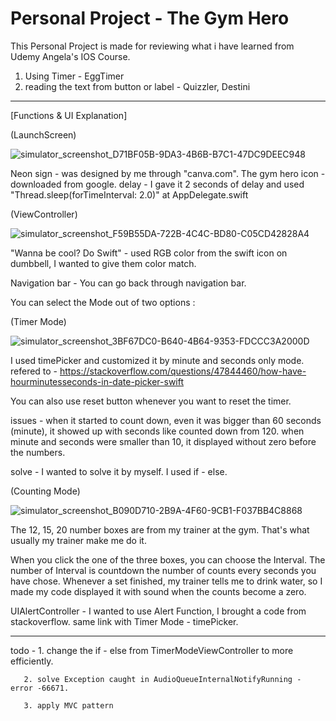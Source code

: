 #  Personal Project - The Gym Hero
 
This Personal Project is made for reviewing what i have learned from Udemy Angela's IOS Course.

1. Using Timer - EggTimer
2. reading the text from button or label - Quizzler, Destini
--------------------------------------------------------------------



[Functions & UI Explanation]

(LaunchScreen)

![simulator_screenshot_D71BF05B-9DA3-4B6B-B7C1-47DC9DEEC948](https://user-images.githubusercontent.com/63503972/146531222-d43cf34c-393b-4b33-a38e-ca132e6999e4.png)

Neon sign - was designed by me through "canva.com".
The gym hero icon - downloaded from google.
delay - I gave it 2 seconds of delay and used "Thread.sleep(forTimeInterval: 2.0)" at AppDelegate.swift


(ViewController)

![simulator_screenshot_F59B55DA-722B-4C4C-BD80-C05CD42828A4](https://user-images.githubusercontent.com/63503972/146531336-452adc9f-45cd-469d-afb1-e71615a7125a.png)

"Wanna be cool? Do Swift" - used RGB color from the swift icon on dumbbell, I wanted to give them color match.

Navigation bar - You can go back through navigation bar.

You can select the Mode out of two options :

(Timer Mode)

![simulator_screenshot_3BF67DC0-B640-4B64-9353-FDCCC3A2000D](https://user-images.githubusercontent.com/63503972/146531739-8ae99c17-1356-41dc-9737-e934407375f8.png)
 
I used timePicker and customized it by minute and seconds only mode.
refered to - 
https://stackoverflow.com/questions/47844460/how-have-hourminutesseconds-in-date-picker-swift

You can also use reset button whenever you want to reset the timer.

issues - when it started to count down, even it was bigger than 60 seconds (minute),       it showed up with seconds like counted down from 120.
         when minute and seconds were smaller than 10, it displayed without zero before the numbers. 
         
solve - I wanted to solve it by myself. I used if - else. 


(Counting Mode)

![simulator_screenshot_B090D710-2B9A-4F60-9CB1-F037BB4C8868](https://user-images.githubusercontent.com/63503972/146537162-13be5932-987e-49b6-86dd-40171354f503.png)

The 12, 15, 20 number boxes are from my trainer at the gym.
That's what usually my trainer make me do it.

When you click the one of the three boxes, you can choose the Interval.
The number of Interval is countdown the number of counts every seconds you have chose.
Whenever a set finished, my trainer tells me to drink water, so I made my code displayed it with sound when the counts become a zero.

UIAlertController - I wanted to use Alert Function, I brought a code from stackoverflow. same link with Timer Mode - timePicker.




--------------------------------------------------------------------------------------
todo - 1. change the if - else from TimerModeViewController to more efficiently.

       2. solve Exception caught in AudioQueueInternalNotifyRunning - error -66671. 
       
       3. apply MVC pattern


